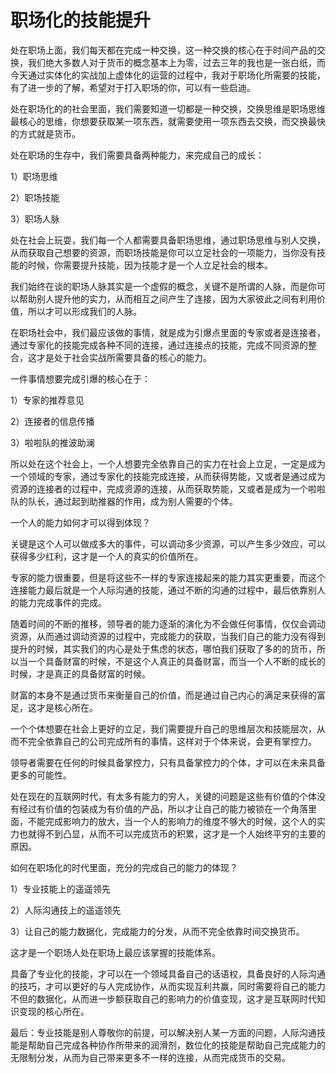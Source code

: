 # 职场化的技能提升

处在职场上面，我们每天都在完成一种交换，这一种交换的核心在于时间产品的交换，我们绝大多数人对于货币的概念基本上为零，过去三年的我也是一张白纸，而今天通过实体化的实战加上虚体化的运营的过程中，我对于职场化所需要的技能，有了进一步的了解，希望对于打入职场的你，可以有一些启迪。

处在职场化的的社会里面，我们需要知道一切都是一种交换，交换思维是职场思维最核心的思维，你想要获取某一项东西，就需要使用一项东西去交换，而交换最快的方式就是货币。

处在职场的生存中，我们需要具备两种能力，来完成自己的成长：

1）职场思维

2）职场技能

3）职场人脉

处在社会上玩耍，我们每一个人都需要具备职场思维，通过职场思维与别人交换，从而获取自己想要的资源，而职场技能是你可以立足社会的一项能力，当你没有技能的时候，你需要提升技能，因为技能才是一个人立足社会的根本。

我们始终在谈的职场人脉其实是一个虚假的概念，关键不是所谓的人脉，而是你可以帮助别人提升他的实力，从而相互之间产生了连接，因为大家彼此之间有利用价值，所以才可以形成我们的人脉。

在职场社会中，我们最应该做的事情，就是成为引爆点里面的专家或者是连接者，通过专家化的技能完成各种不同的连接，通过连接点的技能，完成不同资源的整合，这才是处于社会实战所需要具备的核心的能力。

一件事情想要完成引爆的核心在于：

1）专家的推荐意见

2）连接者的信息传播

3）啦啦队的推波助澜

所以处在这个社会上，一个人想要完全依靠自己的实力在社会上立足，一定是成为一个领域的专家，通过专家化的技能完成连接，从而获得势能，又或者是通过成为资源的连接者的过程中，完成资源的连接，从而获取势能，又或者是成为一个啦啦队的队长，通过起到助推器的作用，成为别人需要的个体。

一个人的能力如何才可以得到体现？

关键是这个人可以做成多大的事件，可以调动多少资源，可以产生多少效应，可以获得多少红利，这才是一个人的真实的价值所在。

专家的能力很重要，但是将这些不一样的专家连接起来的能力其实更重要，而这个连接能力最后就是一个人际沟通的技能，通过不断的沟通的过程中，最后依靠别人的能力完成事件的完成。

随着时间的不断的推移，领导者的能力逐渐的演化为不会做任何事情，仅仅会调动资源，从而通过调动资源的过程中，完成能力的获取，当我们自己的能力没有得到提升的时候，其实我们的内心是处于焦虑的状态，哪怕我们获取了多的的货币，所以当一个具备财富的时候，不是这个人真正的具备财富，而当一个人不断的成长的时候，才是真正的具备财富的时候。

财富的本身不是通过货币来衡量自己的价值，而是通过自己内心的满足来获得的富足，这才是核心所在。

一个个体想要在社会上更好的立足，我们需要提升自己的思维层次和技能层次，从而不完全依靠自己的公司完成所有的事情，这样对于个体来说，会更有掌控力。

领导者需要在任何的时候具备掌控力，只有具备掌控力的个体，才可以在未来具备更多的可能性。

处在现在的互联网时代，有太多有能力的穷人，关键的问题是这些有价值的个体没有经过有价值的包装成为有价值的产品，所以才让自己的能力被锁在一个角落里面，不能完成影响力的放大，当一个人的影响力的维度不够大的时候，这个人的实力也就得不到凸显，从而不可以完成货币的积累，这才是一个人始终平穷的主要的原因。

如何在职场化的时代里面，充分的完成自己的能力的体现？

1）专业技能上的遥遥领先

2）人际沟通技上的遥遥领先

3）让自己的能力数据化，完成能力的分发，从而不完全依靠时间交换货币。

这才是一个职场人处在职场上最应该掌握的技能体系。

具备了专业化的技能，才可以在一个领域具备自己的话语权，具备良好的人际沟通的技巧，才可以更好的与人完成协作，从而实现互利共赢，同时需要将自己的能力不但的数据化，从而进一步额获取自己的影响力的价值变现，这才是互联网时代知识变现的核心所在。

最后：专业技能是别人尊敬你的前提，可以解决别人某一方面的问题，人际沟通技能是帮助自己完成各种协作所带来的润滑剂，数位化的技能是帮助自己完成能力的无限制分发，从而为自己带来更多不一样的连接，从而完成货币的交易。
